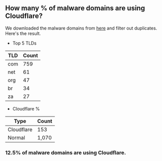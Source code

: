 ## How many % of malware domains are using Cloudflare?


We downloaded the malware domains from [here](https://urlhaus.abuse.ch) and filter out duplicates.
Here's the result.


[//]: # (start replacement)


- Top 5 TLDs

| TLD | Count |
| --- | --- |
| com | 759 |
| net | 61 |
| org | 47 |
| br | 34 |
| za | 27 |


- Cloudflare %

| Type | Count |
| --- | --- |
| Cloudflare | 153 |
| Normal | 1,070 |


### 12.5% of malware domains are using Cloudflare.